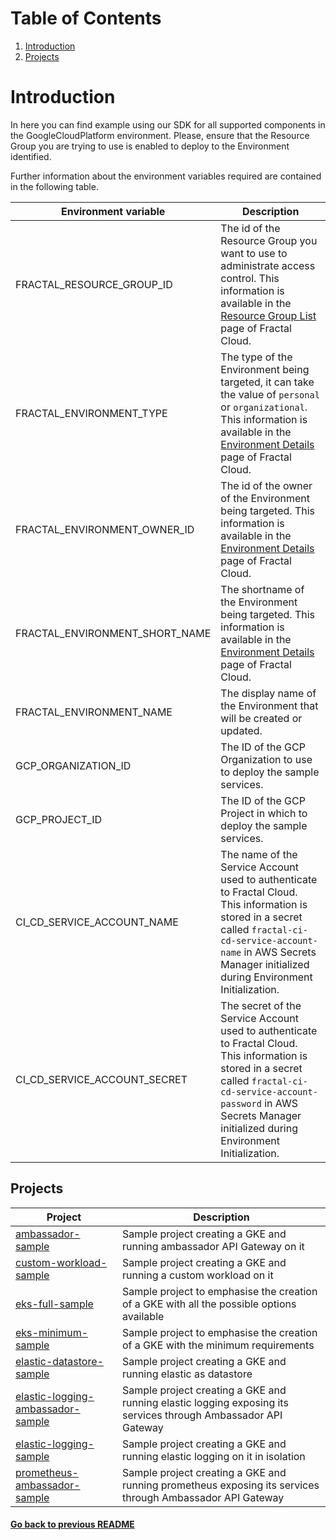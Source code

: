 # Table of Contents
1. [Introduction](#introduction)
2. [Projects](#projects)
# Introduction

In here you can find example using our SDK for all supported components in the GoogleCloudPlatform environment.
Please, ensure that the Resource Group you are trying to use is enabled to deploy to the Environment identified.

Further information about the environment variables required are contained in the following table.

| Environment variable 	            | Description                                                                                                                                                                                                                              |
|-----------------------------------|------------------------------------------------------------------------------------------------------------------------------------------------------------------------------------------------------------------------------------------|
| FRACTAL_RESOURCE_GROUP_ID         | The id of the Resource Group you want to use to administrate access control. This information is available in the [Resource Group List](https://fractal.cloud/resource-groups) page of Fractal Cloud.                                    |
| FRACTAL_ENVIRONMENT_TYPE        	 | The type of the Environment being targeted, it can take the value of `personal` or `organizational`. This information is available in the [Environment Details](https://fractal.cloud/environments) page of Fractal Cloud.             	 |
| FRACTAL_ENVIRONMENT_OWNER_ID      | The id of the owner of the Environment being targeted. This information is available in the [Environment Details](https://fractal.cloud/environments) page of Fractal Cloud.                                                             |
| FRACTAL_ENVIRONMENT_SHORT_NAME    | The shortname of the Environment being targeted. This information is available in the [Environment Details](https://fractal.cloud/environments) page of Fractal Cloud.                                                                   |
| FRACTAL_ENVIRONMENT_NAME    	     | The display name of the Environment that will be created or updated. 	                                                                                                                                                                   |
| GCP_ORGANIZATION_ID    	          | The ID of the GCP Organization to use to deploy the sample services. 	                                                                                                                                                                   |
| GCP_PROJECT_ID    	               | The ID of the GCP Project in which to deploy the sample services. 	                                                                                                                                                                      |
| CI_CD_SERVICE_ACCOUNT_NAME        | The name of the Service Account used to authenticate to Fractal Cloud. This information is stored in a secret called `fractal-ci-cd-service-account-name` in AWS Secrets Manager initialized during Environment Initialization.          |
| CI_CD_SERVICE_ACCOUNT_SECRET      | The secret of the Service Account used to authenticate to Fractal Cloud. This information is stored in a secret called `fractal-ci-cd-service-account-password` in AWS Secrets Manager initialized during Environment Initialization. 	  |

## Projects

| Project                                                                      	              | Description                                                                               	                    |
|---------------------------------------------------------------------------------------------|----------------------------------------------------------------------------------------------------------------|
| [ ambassador-sample ]( ambassador-sample/ )                                   	             | Sample project creating a GKE and running ambassador API Gateway on it                                         |
| [ custom-workload-sample ]( ambassador-sample/ )                                   	        | Sample project creating a GKE and running a custom workload on it                                              |
| [ eks-full-sample ]( eks-full-sample/ )                                   	                 | Sample project to emphasise the creation of a GKE with all the possible options available                      |
| [ eks-minimum-sample ]( eks-minimum-sample/ )                              	                | Sample project to emphasise the creation of a GKE with the minimum requirements                                |
| [ elastic-datastore-sample ]( eks-minimum-sample/ )                              	          | Sample project creating a GKE and running elastic as datastore                                                 |
| [ elastic-logging-ambassador-sample ]( eks-minimum-sample/ )                              	 | Sample project creating a GKE and running elastic logging exposing its services through Ambassador API Gateway |
| [ elastic-logging-sample ]( eks-minimum-sample/ )                              	            | Sample project creating a GKE and running elastic logging on it in isolation                                   |
| [ prometheus-ambassador-sample ]( eks-minimum-sample/ )                              	      | Sample project creating a GKE and running prometheus exposing its services through Ambassador API Gateway      |

#### [Go back to previous README](../../README.md)